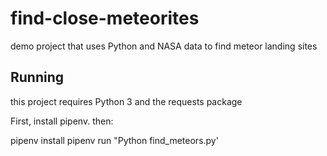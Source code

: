 # find-close-meteorites
demo project that uses Python and NASA data to find meteor landing sites

## Running

this project requires Python 3 and the requests package


First, install pipenv. then:

pipenv install
pipenv run "Python find_meteors.py'
